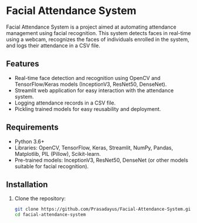 # Facial Attendance System

Facial Attendance System is a project aimed at automating attendance management using facial recognition. This system detects faces in real-time using a webcam, recognizes the faces of individuals enrolled in the system, and logs their attendance in a CSV file.

## Features

- Real-time face detection and recognition using OpenCV and TensorFlow/Keras models (InceptionV3, ResNet50, DenseNet).
- Streamlit web application for easy interaction with the attendance system.
- Logging attendance records in a CSV file.
- Pickling trained models for easy reusability and deployment.

## Requirements

- Python 3.6+
- Libraries: OpenCV, TensorFlow, Keras, Streamlit, NumPy, Pandas, Matplotlib, PIL (Pillow), Scikit-learn.
- Pre-trained models: InceptionV3, ResNet50, DenseNet (or other models suitable for facial recognition).

## Installation

1. Clone the repository:

   ```bash
   git clone https://github.com/Prasadayus/Facial-Attendance-System.git
   cd facial-attendance-system

